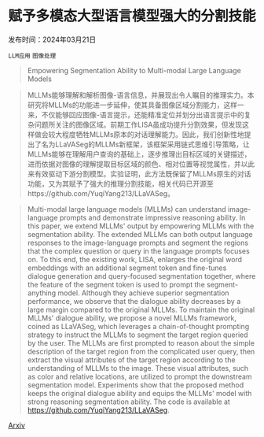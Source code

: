 # 赋予多模态大型语言模型强大的分割技能

发布时间：2024年03月21日

`LLM应用` `图像处理`

> Empowering Segmentation Ability to Multi-modal Large Language Models

> MLLMs能够理解和解析图像-语言信息，并展现出令人瞩目的推理实力。本研究将MLLMs的功能进一步延伸，使其具备图像区域分割能力，这样一来，不仅能够回应图像-语言提示，还能精准定位并划分出语言提示中的复杂问题所关注的图像区域。前期工作LISA虽成功提升分割效果，但发现这样做会较大程度牺牲MLLMs原本的对话理解能力。因此，我们创新性地提出了名为LLaVASeg的MLLMs新框架，该框架采用链式思维引导策略，让MLLMs能够在理解用户查询的基础上，逐步推理出目标区域的关键描述，进而依据对图像的理解提取目标区域的颜色、相对位置等视觉属性，并以此来有效驱动下游分割模型。实验证明，此方法既保留了MLLMs原生的对话功能，又为其赋予了强大的推理分割技能，相关代码已开源至https://github.com/YuqiYang213/LLaVASeg。

> Multi-modal large language models (MLLMs) can understand image-language prompts and demonstrate impressive reasoning ability. In this paper, we extend MLLMs' output by empowering MLLMs with the segmentation ability. The extended MLLMs can both output language responses to the image-language prompts and segment the regions that the complex question or query in the language prompts focuses on. To this end, the existing work, LISA, enlarges the original word embeddings with an additional segment token and fine-tunes dialogue generation and query-focused segmentation together, where the feature of the segment token is used to prompt the segment-anything model. Although they achieve superior segmentation performance, we observe that the dialogue ability decreases by a large margin compared to the original MLLMs. To maintain the original MLLMs' dialogue ability, we propose a novel MLLMs framework, coined as LLaVASeg, which leverages a chain-of-thought prompting strategy to instruct the MLLMs to segment the target region queried by the user. The MLLMs are first prompted to reason about the simple description of the target region from the complicated user query, then extract the visual attributes of the target region according to the understanding of MLLMs to the image. These visual attributes, such as color and relative locations, are utilized to prompt the downstream segmentation model. Experiments show that the proposed method keeps the original dialogue ability and equips the MLLMs' model with strong reasoning segmentation ability. The code is available at https://github.com/YuqiYang213/LLaVASeg.

[Arxiv](https://arxiv.org/abs/2403.14141)